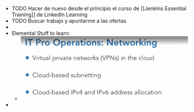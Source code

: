 - TODO Hacer de nuevo desde el principio el curso de [[Jenkins Essential Training]] de LinkedIn Learning
- TODO Buscar trabajo y apuntarme a las ofertas
-
- Elemental Stuff to learn:
	- ![image.png](../assets/image_1661361696676_0.png)
-